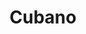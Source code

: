 ---
image:
title: Cubano
description: pulled pork shoulder, black forest ham, mustard, pickles, aioli and Swiss cheese on grilled French bread
price: '9.95'
available: true
menu: sanguches
---